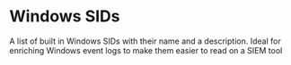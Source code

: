 # Windows SIDs

A list of built in Windows SIDs with their name and a description. Ideal for enriching Windows event logs to make them easier to read on a SIEM tool
